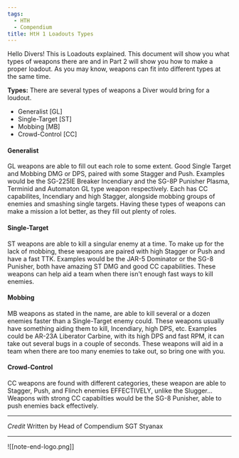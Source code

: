 ```yaml
---
tags:
  - HTH
  - Compendium
title: HtH 1 Loadouts Types
---
```

Hello Divers! This is Loadouts explained. This document will show you what types of weapons there are and in Part 2 will show you how to make a proper loadout. As you may know, weapons can fit into different types at the same time.

**Types:** There are several types of weapons a Diver would bring for a loudout. 
- Generalist [GL]
- Single-Target [ST]
- Mobbing [MB]
- Crowd-Control [CC]
#### Generalist 
GL weapons are able to fill out each role to some extent. Good Single Target and Mobbing DMG or DPS, paired with some Stagger and Push. Examples would be the SG-225IE Breaker Incendiary and the SG-8P Punisher Plasma, Terminid and Automaton GL type weapon respectively. Each has CC capabilites, Incendiary and high Stagger, alongside mobbing groups of enemies and smashing single targets. Having these types of weapons can make a mission a lot better, as they fill out plenty of roles. 

#### Single-Target 
ST weapons are able to kill a singular enemy at a time. To make up for the lack of mobbing, these weapons are paired with high Stagger or Push and have a fast TTK. Examples would be the JAR-5 Dominator or the SG-8 Punisher, both have amazing ST DMG and good CC capabilities. These weapons can help aid a team when there isn't enough fast ways to kill enemies. 

#### Mobbing 
MB weapons as stated in the name, are able to kill several or a dozen enemies faster than a Single-Target enemy could. These weapons usually have something aiding them to kill, Incendiary, high DPS, etc. Examples could be AR-23A Liberator Carbine, with its high DPS and fast RPM, it can take out several bugs in a couple of seconds. These weapons will aid in a team when there are too many enemies to take out, so bring one with you. 

#### Crowd-Control 
CC weapons are found with different categories, these weapon are able to Stagger, Push, and Flinch enemies EFFECTIVELY, unlike the Slugger... Weapons with strong CC capabilties would be the SG-8 Punisher, able to push enemies back effectively.

***
*Credit*
Written by Head of Compendium SGT Styanax 
***



![[note-end-logo.png]]
